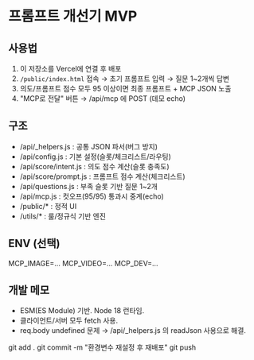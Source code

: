 # 프롬프트 개선기 MVP

## 사용법
1) 이 저장소를 Vercel에 연결 후 배포
2) `/public/index.html` 접속 → 초기 프롬프트 입력 → 질문 1~2개씩 답변
3) 의도/프롬프트 점수 모두 95 이상이면 최종 프롬프트 + MCP JSON 노출
4) "MCP로 전달" 버튼 → /api/mcp 에 POST (데모 echo)

## 구조
- /api/_helpers.js       : 공통 JSON 파서(버그 방지)
- /api/config.js         : 기본 설정(슬롯/체크리스트/라우팅)
- /api/score/intent.js   : 의도 점수 계산(슬롯 충족도)
- /api/score/prompt.js   : 프롬프트 점수 계산(체크리스트)
- /api/questions.js      : 부족 슬롯 기반 질문 1~2개
- /api/mcp.js            : 컷오프(95/95) 통과시 중계(echo)
- /public/*              : 정적 UI
- /utils/*               : 룰/정규식 기반 엔진

## ENV (선택)
MCP_IMAGE=...
MCP_VIDEO=...
MCP_DEV=...

## 개발 메모
- ESM(ES Module) 기반. Node 18 런타임.
- 클라이언트/서버 모두 fetch 사용.
- req.body undefined 문제 → /api/_helpers.js 의 readJson 사용으로 해결.

<!-- 재배포 트리거 -->


git add .
git commit -m "환경변수 재설정 후 재배포"
git push

